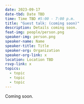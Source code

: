 ```yaml
---
date: 2023-09-17
date-tbd: Date TBD
time: Time TBD #5:00 - 7:00 p.m.
title: "Guest talk: (coming soon)"
description: Details coming soon.
feat-img: people/person.png
speaker-img: person.png
speaker-name: Name
speaker-title: Title
speaker-org: Organization
speaker-org-link: x
location: Location TBD
rsvp-link: x
topics:
  - topic
  - topic
  - topic
---
```


Coming soon.